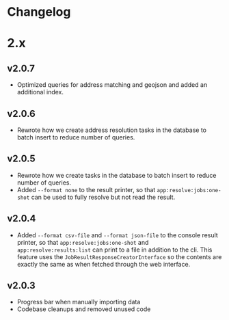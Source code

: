 # Changelog

# 2.x

## v2.0.7

* Optimized queries for address matching and geojson and added an additional index.

## v2.0.6

* Rewrote how we create address resolution tasks in the database to batch insert to reduce number of queries.

## v2.0.5

* Rewrote how we create tasks in the database to batch insert to reduce number of queries.
* Added `--format none` to the result printer, so that `app:resolve:jobs:one-shot` can be
  used to fully resolve but not read the result.

## v2.0.4

* Added `--format csv-file` and `--format json-file` to the console result
  printer, so that `app:resolve:jobs:one-shot` and `app:resolve:results:list`
  can print to a file in addition to the cli.
  This feature uses the `JobResultResponseCreatorInterface` so the contents
  are exactly the same as when fetched through the web interface.

## v2.0.3

* Progress bar when manually importing data
* Codebase cleanups and removed unused code
